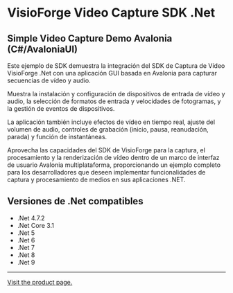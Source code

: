 ﻿# VisioForge Video Capture SDK .Net

## Simple Video Capture Demo Avalonia (C#/AvaloniaUI)

Este ejemplo de SDK demuestra la integración del SDK de Captura de Vídeo VisioForge .Net con una aplicación GUI basada en Avalonia para capturar secuencias de vídeo y audio.

Muestra la instalación y configuración de dispositivos de entrada de vídeo y audio, la selección de formatos de entrada y velocidades de fotogramas, y la gestión de eventos de dispositivos.

La aplicación también incluye efectos de vídeo en tiempo real, ajuste del volumen de audio, controles de grabación (inicio, pausa, reanudación, parada) y función de instantáneas.

Aprovecha las capacidades del SDK de VisioForge para la captura, el procesamiento y la renderización de vídeo dentro de un marco de interfaz de usuario Avalonia multiplataforma, proporcionando un ejemplo completo para los desarrolladores que deseen implementar funcionalidades de captura y procesamiento de medios en sus aplicaciones .NET.

## Versiones de .Net compatibles

* .Net 4.7.2
* .Net Core 3.1
* .Net 5
* .Net 6
* .Net 7
* .Net 8
* .Net 9
  
---

[Visit the product page.](https://www.visioforge.com/video-capture-sdk-net)
